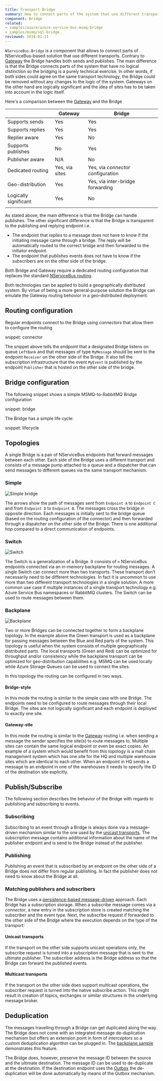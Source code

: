 ```yaml
---
title: Transport Bridge
summary: How to connect parts of the system that use different transports 
component: Bridge
related:
- samples/azure/azure-service-bus-msmq-bridge
- samples/msmq/sql-bridge
reviewed: 2018-01-21
---
```


`NServiceBus.Bridge` is a component that allows to connect parts of NServiceBus-based solution that use different transports. Contrary to [Gateway](/nservicebus/gateway/) the Bridge handles both sends and publishes. The main difference is that the Bridge connects parts of the system that have no logical distinction so the bridging is a purely technical exercise. In other words, if both sides could agree on the same transport technology, the Bridge could be removed without any changes to the logic of the system. Gateways on the other hand are logically significant and the idea of *sites* has to be taken into account in the logic itself.

Here's a comparison between the [Gateway](/nservicebus/gateway/) and the Bridge

|                       | Gateway          | Bridge                        |
|-----------------------|------------------|-------------------------------|
| Supports sends        | Yes              | Yes                           |
| Supports replies      | Yes              | Yes                           |
| Replier aware         | Yes              | No                            |
| Supports publishes    | No               | Yes                           |
| Publisher aware       | N/A              | No                            |
| Dedicated routing     | Yes, via sites   | Yes, via *connector* configuration |
| Geo-distribution      | Yes              | Yes, via inter-bridge forwarding |
| Logically significant | Yes              | No                            |
|                       |                  |                               |

As stated above, the main difference is that the Bridge can handle publishes. The other significant difference is that the Bridge is transparent to the publishing and replying endpoint i.e. 

 * The endpoint that *replies* to a message does not have to know if the initiating message came through a bridge. The reply will be automatically routed to the correct bridge and then forwarded to the initiator endpoint.
 * The endpoint that *publishes* events does not have to know if the subscribers are on the other side of the bridge.

Both Bridge and Gateway require a dedicated routing configuration that replaces the standard [NServiceBus routing](/nservicebus/messaging/routing.md).

Both technologies can be applied to build a geographically distributed system. By virtue of being a more general-purpose solution the Bridge can emulate the Gateway routing behovior in a geo-distributed deployment.


## Routing configuration

Regular endpoints connect to the Bridge using *connectors* that allow them to configure the routing

snippet: connector

The snippet above tells the endpoint that a designated Bridge listens on queue `LeftBank` and that messages of type `MyMessage` should be sent to the endpoint `Receiver` on the other side of the Bridge. It also tell the subscription infrastructure that the event `MyEvent` is published by the endpoint `Publisher` that is hosted on the other side of the bridge.


## Bridge configuration

The following snippet shows a simple MSMQ-to-RabbitMQ Bridge configuration

snippet: bridge

The Bridge has a simple life cycle:

snippet: lifecycle


## Topologies

A single Bridge is a pair of NServiceBus endpoints that forward messages between each other. Each side of the Bridge uses a different transport and consists of a message pump attached to a queue and a dispatcher that can send messages to different queues via the same transport mechanism.


### Simple

![Simple bridge](simple.svg)

The arrows show the path of messages sent from `Endpoint A` to `Endpoint C` and from `Endpoint D` to `Endpoint B`. The messages cross the bridge in opposite direction. Each messages is initially sent to the bridge queue (based on the routing configuration of the connector) and then forwarded through a dispatcher on the other side of the Bridge. There is one additional *hop* compared to a direct communication of endpoints.


### Switch

![Switch](switch.svg)

The Switch is a generalization of a Bridge. It consists of `n` NServiceBus endpoints connected via an in-memory backplane for routing messages. A single Switch can connect more than two transports. These transport don't necessarily need to be different technologies. In fact it is uncommon to use more than two different transport technologies in a single solution. A more common use case if multiple instances of a single transport technology e.g. Azure Service Bus namespaces or RabbitMQ clusters. The Switch can be used to route messages between them.

### Backplane

![Backplane](backplane.svg)

Two or more Bridges can be connected together to form a backplane topology. In the example above the Green transport is used as a backplane for passing messages between the Blue and Red parts of the system. This topology is useful when the system consists of multiple geographically distributed parts. The local transports (Green and Red) can be optimized for throughput and/or consistency while the backplane transport can be optimized for geo-distribution capabilities e.g. MSMQ can be used locally while Azure Storage Queues can be used to connect the sites.

In this topology the routing can be configured in two ways.

#### Bridge-style

In this mode the routing is similar to the simple case with one Bridge. The endpoints need to be configured to route messages through their local Bridge. The sites are not logically significant and each endpoint is deployed to exactly one site.

#### Gateway-stle

In this mode the routing is similar to the [Gateway](/nservicebus/gateway/) routing i.e. when sending a message the sender specifies the site(s) to route messages to. Multiple sites can contain the same logical endpoint or even be exact copies. An example of a system which would benefit from this topology is a mall chain management system which has one site for the HQ and multiple warehouse sites which are identical to each other. When an endpoint in HQ sends a message to an endpoint in one of the warehouses it needs to specify the ID of the destination site explicitly.
  

## Publish/Subscribe

The following section describes the behavior of the Bridge with regards to publishing and subscribing to events.

### Subscribing

Subscribing to an event through a Bridge is always done via a message-driven mechanism similar to the one used by the [unicast transports](/transports/#types-of-transports-unicast-only-transports). The subscription message contains additional information about the name of the publisher endpoint and is send to the Bridge instead of the publisher.


### Publishing

Publishing an event that is subscribed by an endpoint on the other side of a Bridge does not differ from regular publishing. In fact the publisher does not need to know about the Bridge at all.


### Matching publishers and subscribers

The Bridge uses a [persistence-based message-driven](/nservicebus/messaging/publish-subscribe/#mechanics-persistence-based-message-driven) approach. Each Bridge has a subscription storage. When a subscribe message comes via a *connector*, a new entry in the subscription store is created matching the subscriber and the event type. Next, the subscribe request if forwarded to the other side of the Bridge where the execution depends on the type of the transport:


#### Unicast transports

If the transport on the other side supports unicast operations only, the subscribe request is turned into a subscription message that is sent to the ultimate publisher. The subscriber address is the Bridge address so that the Bridge can forward the published events.


#### Multicast transports

If the transport on the other side does support multicast operations, the subscriber request is turned into the native subscribe action. This might result in creation of topics, exchanges or similar structures in the underlying message broker.


## Deduplication

The messages travelling through a Bridge can get duplicated along the way. The Bridge does not come with an integrated message de-duplication mechanism but offers an extension point in form of *interceptors* so a custom deduplication algorithm can be plugged in. The [backplane sample](/samples/bridge/backplane) demonstrates this feature.

The Bridge does, however, preserve the message ID between the source and the ultimate destination. The message ID can be used to de-duplicate at the destination. If the destination endpoint uses the [Outbox](/nservicebus/outbox/) the de-duplication will be done automatically by means of the Outbox mechanism.
